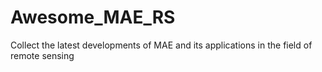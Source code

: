 # Awesome_MAE_RS
Collect the latest developments of MAE and its applications in the field of remote sensing
